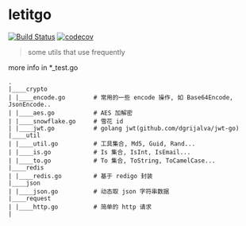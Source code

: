 # letitgo

[![Build Status](https://www.travis-ci.org/evercyan/letitgo.svg?branch=master)](https://www.travis-ci.org/evercyan/letitgo)
[![codecov](https://codecov.io/gh/evercyan/leetcli/branch/master/graph/badge.svg?token=RbJTUtAlvl)](https://codecov.io/gh/evercyan/letitgo)

> some utils that use frequently

more info in *_test.go

```
.
|____crypto
| |____encode.go        # 常用的一些 encode 操作, 如 Base64Encode, JsonEncode..
| |____aes.go           # AES 加解密
| |____snowflake.go     # 雪花 id
| |____jwt.go           # golang jwt(github.com/dgrijalva/jwt-go)
|____util
| |____util.go          # 工具集合, Md5, Guid, Rand...
| |____is.go            # Is 集合, IsInt, IsEmail...
| |____to.go            # To 集合, ToString, ToCamelCase...
|____redis
| |____redis.go         # 基于 redigo 封装
|____json
| |____json.go          # 动态取 json 字符串数据
|____request
| |____http.go          # 简单的 http 请求
|
```
